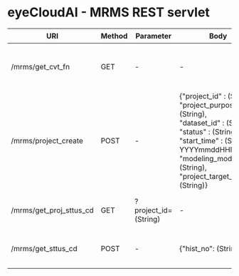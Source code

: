 # eyeCloudAI - MRMS REST servlet
|URI|Method|Parameter|Body|Return|설명|
|---|------|---------|----|------|---|
|/mrms/get_cvt_fn|GET|-|-| - success : List<Json> Format (String) </br> - error : "error"|변환함수 리스트
|/mrms/project_create|POST|-|{"project_id" : (String), </br> "project_purpose_cd" : (String), </br> "dataset_id" : (String), </br> "status" : (String), </br> "start_time" : (String, YYYYmmddHHMMSS), </br> "modeling_mode" : (String), </br> "project_target_data" : (String)}| - success : "1" </br> - error : "error" |Insert New Project
|/mrms/get_proj_sttus_cd|GET|?project_id=(String)|-|- success : Status(String) </br> - error : "error" |Get project Status Code
|/mrms/get_sttus_cd|POST|-|{"hist_no": (String)}|- success : Status(String) </br> - error : "error" |Get Learning Status Code
